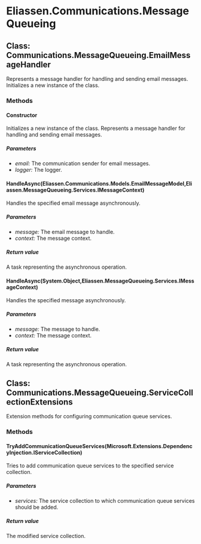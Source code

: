 ﻿# Eliassen.Communications.MessageQueueing


## Class: Communications.MessageQueueing.EmailMessageHandler
Represents a message handler for handling and sending email messages.
Initializes a new instance of the class.
### Methods


#### Constructor
Initializes a new instance of the class.
Represents a message handler for handling and sending email messages.

##### Parameters
* *email:* The communication sender for email messages.
* *logger:* The logger.




#### HandleAsync(Eliassen.Communications.Models.EmailMessageModel,Eliassen.MessageQueueing.Services.IMessageContext)
Handles the specified email message asynchronously.

##### Parameters
* *message:* The email message to handle.
* *context:* The message context.




##### Return value
A task representing the asynchronous operation.



#### HandleAsync(System.Object,Eliassen.MessageQueueing.Services.IMessageContext)
Handles the specified message asynchronously.

##### Parameters
* *message:* The message to handle.
* *context:* The message context.




##### Return value
A task representing the asynchronous operation.



## Class: Communications.MessageQueueing.ServiceCollectionExtensions
Extension methods for configuring communication queue services.
### Methods


#### TryAddCommunicationQueueServices(Microsoft.Extensions.DependencyInjection.IServiceCollection)
Tries to add communication queue services to the specified service collection.

##### Parameters
* *services:* The service collection to which communication queue services should be added.




##### Return value
The modified service collection.

